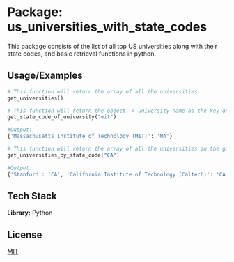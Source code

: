 # Package: us_universities_with_state_codes

This package consists of the list of all top US universities along with their state codes, and basic retrieval functions in python.


## Usage/Examples

```python
# This function will return the array of all the universities
get_universities()
```

```python
# This function will return the object -> university name as the key and state code as value
get_state_code_of_university("mit")

#Output:
{'Massachusetts Institute of Technology (MIT)': 'MA'}
```

```python
# This function will return the array of all the universities in the given state code
get_universities_by_state_code("CA")

#Output:
{'Stanford': 'CA', 'California Institute of Technology (Caltech)': 'CA', 'University of California, Berkeley (UC Berkeley)': 'CA', 'University of California, Los Angeles (UCLA)': 'CA', ...}
```

## Tech Stack

**Library:** Python


## License

[MIT](https://choosealicense.com/licenses/mit/)

